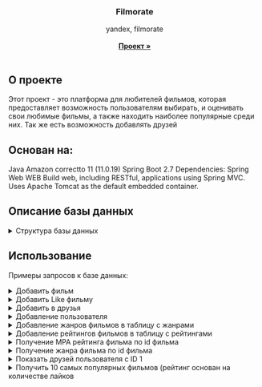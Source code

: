 <br/>

<h3 align="center">Filmorate</h3>
  <p align="center">
    yandex, filmorate
    <br/>
    <br/>
    <a href="https://github.com/alex-from-90/java-filmorate"><strong>Проект »</strong></a>
    <br/>
    <br/>
  </p>

## О проекте

Этот проект - это платформа для любителей фильмов, которая предоставляет возможность пользователям выбирать,  и оценивать свои любимые фильмы, а также находить наиболее популярные среди них. Так же есть возможность добавлять друзей

## Основан на: 

Java Amazon correctto 11 (11.0.19)
Spring Boot 2.7
Dependencies:
Spring Web WEB
Build web, including RESTful, applications using Spring MVC. Uses Apache Tomcat as the default embedded container.

## Описание базы данных
<details><summary>Структура базы данных</summary>
<a href = "diagram.png" target ="_blank"><img src="diagram.png" alt="Logo" /></a>

**Таблица ratings_mpa:**

- id: уникальный идентификатор рейтинга (автоинкрементируемое целое число).
- name: название рейтинга (строка длиной до 255 символов).
- description: описание рейтинга (строка длиной до 255 символов).

**Таблица films:**

- id: уникальный идентификатор фильма (автоинкрементируемое целое число).
- name: название фильма (строка длиной до 255 символов).
- description: описание фильма (строка длиной до 200 символов).
- release_date: дата выпуска фильма.
- duration: продолжительность фильма (целое число).
- rating_id: идентификатор рейтинга фильма (ссылка на таблицу ratings_mpa).

**Таблица genres:**

- id: уникальный идентификатор жанра (автоинкрементируемое целое число).
- name: название жанра (строка длиной до 255 символов).

**Таблица film_genres:**

- film_id: идентификатор фильма (ссылка на таблицу films).
- genre_id: идентификатор жанра (ссылка на таблицу genres).
- Составной первичный ключ (film_id, genre_id).

**Таблица users:**

- id: уникальный идентификатор пользователя (автоинкрементируемое целое число).
- email: адрес электронной почты пользователя (строка длиной до 255 символов).
- login: логин пользователя (строка длиной до 255 символов).
- name: имя пользователя (строка длиной до 255 символов).
- birthday: дата рождения пользователя.

**Таблица film_likes:**

- film_id: идентификатор фильма (ссылка на таблицу films).
- user_id: идентификатор пользователя (ссылка на таблицу users).
- Составной первичный ключ (film_id, user_id).

**Таблица friends:**

- user_id: идентификатор пользователя (ссылка на таблицу users).
- friend_id: идентификатор друга пользователя (ссылка на таблицу users).
- status: статус дружбы (логическое значение).

</details>

## Использование

Примеры запросов к базе данных:


 <details><summary>Добавить фильм</summary>
    <pre>
   INSERT INTO film (film_id, title, description, duration, release_date)
VALUES (ID, 'TITLE', 'DESCRIPTION', DURATION , 'RELEASE (YYYY-MM-DD)';
</pre>

**Так же  нужно добавить жанр и рейтинг MPA**

<pre>
INSERT INTO film_genre (film_id, genre_id, mpa_rating_id)
VALUES (FILM_ID, GENRE_ID, MPA_RATING_ID);
    </pre>

Список жанров с id:
- **1** Комедия.
- **2** Драма.
- **3** Мультфильм.
- **4** Триллер.
- **5** Документальный.
- **6** Боевик.

Список рейтингов с id:
- **1** G — у фильма нет возрастных ограничений,
- **2** PG — детям рекомендуется смотреть фильм с родителями,
- **3** PG-13 — детям до 13 лет просмотр не желателен,
- **4** R — лицам до 17 лет просматривать фильм можно только в присутствии взрослого,
- **5** NC-17 — лицам до 18 лет просмотр запрещён.
   </details>


   <details><summary>Добавить Like фильму</summary>
    <pre>
    lINSERT INTO film_like (film_id, user_id)  VALUES (FILM_ID, 1);
    </pre>
   </details>

   <details><summary>Добавить в друзья</summary>
    <pre>
INSERT INTO friends (user_id, friend_id, status)  VALUES (USER_ID, FRIEND_ID, 'FALSE')
    </pre>

**Подтверждение дружбы**

<pre>
UPDATE friends
SET status = TRUE
WHERE user_id = ID_ПОЛЬЗОВАТЕЛЯ;
    </pre>

   </details>


   <details><summary>Добавление пользователя</summary>
    <pre>
   INSERT INTO "user" (user_id, email, login, name, birthdate)
VALUES (ID, 'USER_EMAIL', 'USER_LOGIN', 'USER_NAME', 'DATA OF BIRTHDAY YYYY-MM-DD');
    </pre>

**Пример обновления данных пользователя**

<pre>
UPDATE "user"
SET email = 'NEW_EMAIL'
WHERE user_id = ID;
</pre>
   </details>

<details><summary>Добавление жанров фильмов в таблицу с жанрами</summary>
    <pre>
INSERT INTO genres (genre_id, genre_name) VALUES (4, 'Триллер');
INSERT INTO genres (genre_id, genre_name) VALUES (5, 'Документальный');
INSERT INTO genres (genre_id, genre_name) VALUES (6, 'Боевик');
  </pre>
 </details>

<details><summary>Добавление рейтингов фильмов в таблицу с рейтингами</summary>
    <pre>
INSERT INTO mpa_rating (mpa_rating_id, mpa_name) VALUES (2, 'PG');
  </pre>
 </details>

<details><summary>Получение MPA рейтинга фильма по id фильма</summary>
    <pre>
SELECT mpa.mpa_name
FROM film_genre fg
JOIN mpa_rating mpa ON fg.mpa_rating_id = mpa.mpa_rating_id
WHERE fg.film_id = FILM_ID;
  </pre>
 </details>

<details><summary>Получение жанра фильма по id фильма</summary>
    <pre>
SELECT g.genre_name
FROM film_genre fg
JOIN genres g ON fg.genre_id = g.genre_id
WHERE fg.film_id = FILM_ID;
  </pre>
 </details>

<details><summary>Показать друзей пользователя c ID 1</summary>
    <pre>
SELECT u.user_id, u.name, u.email
FROM friends f
JOIN "user" u ON f.friend_id = u.user_id
WHERE f.user_id = 1 AND f.status = true;
  </pre>
 </details>

<details><summary>Получить 10 самых популярных фильмов (рейтинг основан на количестве лайков </summary>
    <pre>
SELECT f.film_id, f.title, COUNT(DISTINCT fl.user_id) AS like_count
FROM film f
LEFT JOIN film_like fl ON f.film_id = fl.film_id
GROUP BY f.film_id, f.title
ORDER BY like_count DESC
LIMIT 10;
  </pre>
 </details>









